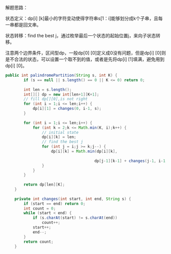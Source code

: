 解题思路：

状态定义：dp[i] [k]最小的字符变动使得字符串s[1：i]能够划分成k个子串，且每一串都是回文串。

状态转移：find the best j，通过枚举最后一个状态的起始位置j，来向子状态转移。

注意两个边界条件，区间型dp，一般dp[0] [0]定义成0没有问题，但是dp[i] [0]则是不合法的状态，可以设置一个取不到的值，或者是先将dp[i] [1]填满，避免用到dp[i] [0]。

```java
public int palindromePartition(String s, int K) {
        if (s == null || s.length() == 0 || K <= 0) return 0;
        
        int len = s.length();
        int[][] dp = new int[len+1][K+1];
        // fill dp[][0],is not right
        for (int i = 1;i <= len;i++) {
            dp[i][1] = changes(0, i-1, s);
        }
        
        for (int i = 1;i <= len;i++) {
            for (int k = 2;k <= Math.min(K, i);k++) {
                // initial state
                dp[i][k] = len;
                // find the best j
                for (int j = i;j >= k;j--) {
                    dp[i][k] = Math.min(dp[i][k], 
                                       
                                       dp[j-1][k-1] + changes(j-1, i-1, s));
                }
            }
        }
        
        return dp[len][K];
    }
    
    private int changes(int start, int end, String s) {
        if (start == end) return 0;
        int count = 0;
        while (start < end) {
            if (s.charAt(start) != s.charAt(end))
                count++;
            start++;
            end--;
        }
        return count;
    }
```

